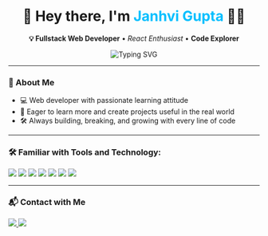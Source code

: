 <h1 align="center">🚀 Hey there, I'm <span style="color:#00BFFF;">Janhvi Gupta</span> 👩‍💻</h1>

<p align="center">
  <strong>💡 Fullstack Web Developer</strong> • <em>React Enthusiast</em> • <strong>Code Explorer</strong>
</p>

<p align="center">
  <img src="https://readme-typing-svg.herokuapp.com?font=Fira+Code&weight=500&size=22&pause=1000&color=00BFFF&center=true&vCenter=true&width=435&lines=I+love+to+create+real-world+projects!;Learning+never+stops!;Code.+Build.+Repeat." alt="Typing SVG" />
</p>

---

### 🧠 About Me

- 💻 Web developer with passionate learning attitude  
- 🚀 Eager to learn more and create projects useful in the real world  
- 🛠️ Always building, breaking, and growing with every line of code  

---

### 🛠️ Familiar with Tools and Technology:

<p align="left">
  <img src="https://img.shields.io/badge/HTML5-E34F26?style=for-the-badge&logo=html5&logoColor=white" />
  <img src="https://img.shields.io/badge/CSS3-1572B6?style=for-the-badge&logo=css3&logoColor=white" />
  <img src="https://img.shields.io/badge/TailwindCSS-06B6D4?style=for-the-badge&logo=tailwindcss&logoColor=white" />
  <img src="https://img.shields.io/badge/JavaScript-F7DF1E?style=for-the-badge&logo=javascript&logoColor=black" />
  <img src="https://img.shields.io/badge/React-20232A?style=for-the-badge&logo=react&logoColor=61DAFB" />
  <img src="https://img.shields.io/badge/Node.js-339933?style=for-the-badge&logo=nodedotjs&logoColor=white" />
  <img src="https://img.shields.io/badge/C-00599C?style=for-the-badge&logo=c&logoColor=white" />
</p>

---

### 📬 Contact with Me

<p align="left">
  <a href="https://linkedin.com/in/janhvigupta" target="_blank">
    <img src="https://img.shields.io/badge/LinkedIn-0077B5?style=for-the-badge&logo=linkedin&logoColor=white" />
  </a>
  <a href="mailto:janhvigupta@gmail.com" target="_blank">
    <img src="https://img.shields.io/badge/Gmail-D14836?style=for-the-badge&logo=gmail&logoColor=white" />
  </a>
</p>
